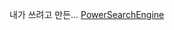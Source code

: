 내가 쓰려고 만든...
<a href="https://awesomeyelim.github.io/PowerSearchEngine/" target="_blank">PowerSearchEngine</a>
